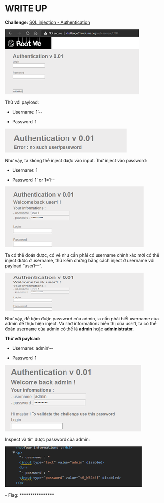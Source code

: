 # WRITE UP

**Challenge:** [SQL injection - Authentication](https://www.root-me.org/en/Challenges/Web-Server/SQL-injection-authentication)

<img src="./media/image1.png" style="width:4.53264in;height:2.20094in" alt="Graphical user interface, text, application, website Description automatically generated" />

Thử với payload:

-   Username: 1’--

-   Password: 1

<img src="./media/image2.png" style="width:4.10869in;height:0.8084in" alt="A picture containing logo Description automatically generated" />

Như vậy, ta không thể inject được vào input. Thử inject vào password:

-   Username: 1

-   Password: 1’ or 1=1--

<img src="./media/image3.png" style="width:4.68253in;height:2.04271in" alt="Graphical user interface, application Description automatically generated" />

Ta có thể đoán được, có vẻ như cần phải có username chính xác mới có thể inject được ở username, thử kiểm chứng bằng cách inject ở username với payload “user1—".

<img src="./media/image3.png" style="width:4.68253in;height:1.27739in" alt="Graphical user interface, application Description automatically generated" />

Như vậy, để trộm được password của admin, ta cần phải biết username của admin để thực hiện inject. Và nhờ informations hiển thị của user1, ta có thể đoán username của admin có thể là **admin** hoặc **administrator.**

**Thử với payload:**

-   Username: admin’--

-   Password: 1

<img src="./media/image4.png" style="width:4.59206in;height:2.25853in" alt="Graphical user interface, text, application, email Description automatically generated" />

Inspect và tìm được password của admin:

<img src="./media/image5.png" style="width:4.6254in;height:1.36678in" alt="Text Description automatically generated" />

\- Flag: \*\*\*\*\*\*\*\*\*\*\*\*\*\*\*\*
